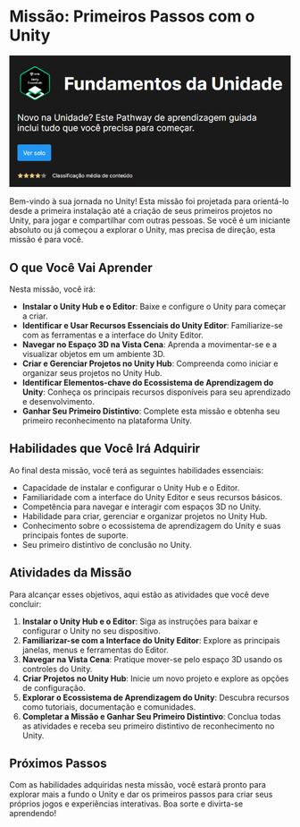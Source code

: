 # Missão: Primeiros Passos com o Unity

![1](https://github.com/Robotgames-false/Unity-Learn-ajustes380/blob/main/Anota%C3%A7%C3%A3o%202024-05-04%20062631.png)

Bem-vindo à sua jornada no Unity! Esta missão foi projetada para orientá-lo desde a primeira instalação até a criação de seus primeiros projetos no Unity, para jogar e compartilhar com outras pessoas. Se você é um iniciante absoluto ou já começou a explorar o Unity, mas precisa de direção, esta missão é para você.

## O que Você Vai Aprender
Nesta missão, você irá:
- **Instalar o Unity Hub e o Editor**: Baixe e configure o Unity para começar a criar.
- **Identificar e Usar Recursos Essenciais do Unity Editor**: Familiarize-se com as ferramentas e a interface do Unity Editor.
- **Navegar no Espaço 3D na Vista Cena**: Aprenda a movimentar-se e a visualizar objetos em um ambiente 3D.
- **Criar e Gerenciar Projetos no Unity Hub**: Compreenda como iniciar e organizar seus projetos no Unity Hub.
- **Identificar Elementos-chave do Ecossistema de Aprendizagem do Unity**: Conheça os principais recursos disponíveis para seu aprendizado e desenvolvimento.
- **Ganhar Seu Primeiro Distintivo**: Complete esta missão e obtenha seu primeiro reconhecimento na plataforma Unity.

## Habilidades que Você Irá Adquirir
Ao final desta missão, você terá as seguintes habilidades essenciais:
- Capacidade de instalar e configurar o Unity Hub e o Editor.
- Familiaridade com a interface do Unity Editor e seus recursos básicos.
- Competência para navegar e interagir com espaços 3D no Unity.
- Habilidade para criar, gerenciar e organizar projetos no Unity Hub.
- Conhecimento sobre o ecossistema de aprendizagem do Unity e suas principais fontes de suporte.
- Seu primeiro distintivo de conclusão no Unity.

## Atividades da Missão
Para alcançar esses objetivos, aqui estão as atividades que você deve concluir:
1. **Instalar o Unity Hub e o Editor**: Siga as instruções para baixar e configurar o Unity no seu dispositivo.
2. **Familiarizar-se com a Interface do Unity Editor**: Explore as principais janelas, menus e ferramentas do Editor.
3. **Navegar na Vista Cena**: Pratique mover-se pelo espaço 3D usando os controles do Unity.
4. **Criar Projetos no Unity Hub**: Inicie um novo projeto e explore as opções de configuração.
5. **Explorar o Ecossistema de Aprendizagem do Unity**: Descubra recursos como tutoriais, documentação e comunidades.
6. **Completar a Missão e Ganhar Seu Primeiro Distintivo**: Conclua todas as atividades e receba seu primeiro distintivo de reconhecimento no Unity.

## Próximos Passos
Com as habilidades adquiridas nesta missão, você estará pronto para explorar mais a fundo o Unity e dar os primeiros passos para criar seus próprios jogos e experiências interativas. Boa sorte e divirta-se aprendendo!

